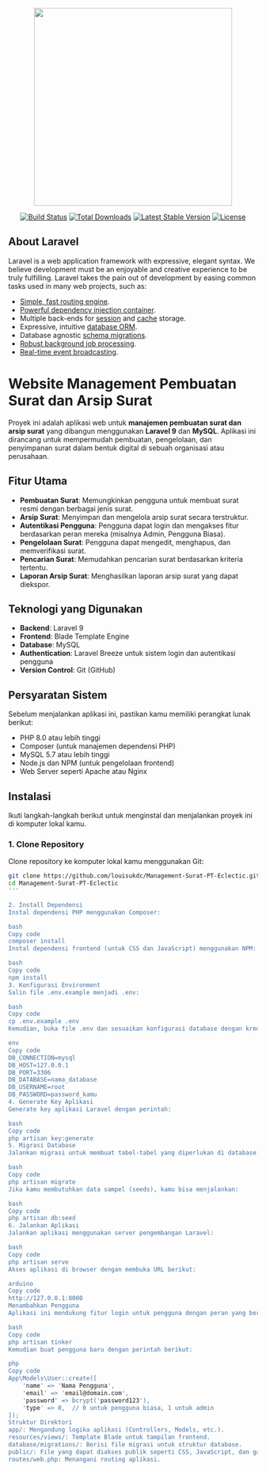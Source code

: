 <p align="center"><a href="https://laravel.com" target="_blank"><img src="https://raw.githubusercontent.com/laravel/art/master/logo-lockup/5%20SVG/2%20CMYK/1%20Full%20Color/laravel-logolockup-cmyk-red.svg" width="400"></a></p>

<p align="center">
<a href="https://travis-ci.org/laravel/framework"><img src="https://travis-ci.org/laravel/framework.svg" alt="Build Status"></a>
<a href="https://packagist.org/packages/laravel/framework"><img src="https://img.shields.io/packagist/dt/laravel/framework" alt="Total Downloads"></a>
<a href="https://packagist.org/packages/laravel/framework"><img src="https://img.shields.io/packagist/v/laravel/framework" alt="Latest Stable Version"></a>
<a href="https://packagist.org/packages/laravel/framework"><img src="https://img.shields.io/packagist/l/laravel/framework" alt="License"></a>
</p>

## About Laravel

Laravel is a web application framework with expressive, elegant syntax. We believe development must be an enjoyable and creative experience to be truly fulfilling. Laravel takes the pain out of development by easing common tasks used in many web projects, such as:

- [Simple, fast routing engine](https://laravel.com/docs/routing).
- [Powerful dependency injection container](https://laravel.com/docs/container).
- Multiple back-ends for [session](https://laravel.com/docs/session) and [cache](https://laravel.com/docs/cache) storage.
- Expressive, intuitive [database ORM](https://laravel.com/docs/eloquent).
- Database agnostic [schema migrations](https://laravel.com/docs/migrations).
- [Robust background job processing](https://laravel.com/docs/queues).
- [Real-time event broadcasting](https://laravel.com/docs/broadcasting).

# Website Management Pembuatan Surat dan Arsip Surat

Proyek ini adalah aplikasi web untuk **manajemen pembuatan surat dan arsip surat** yang dibangun menggunakan **Laravel 9** dan **MySQL**. Aplikasi ini dirancang untuk mempermudah pembuatan, pengelolaan, dan penyimpanan surat dalam bentuk digital di sebuah organisasi atau perusahaan.

## Fitur Utama

- **Pembuatan Surat**: Memungkinkan pengguna untuk membuat surat resmi dengan berbagai jenis surat.
- **Arsip Surat**: Menyimpan dan mengelola arsip surat secara terstruktur.
- **Autentikasi Pengguna**: Pengguna dapat login dan mengakses fitur berdasarkan peran mereka (misalnya Admin, Pengguna Biasa).
- **Pengelolaan Surat**: Pengguna dapat mengedit, menghapus, dan memverifikasi surat.
- **Pencarian Surat**: Memudahkan pencarian surat berdasarkan kriteria tertentu.
- **Laporan Arsip Surat**: Menghasilkan laporan arsip surat yang dapat diekspor.

## Teknologi yang Digunakan

- **Backend**: Laravel 9
- **Frontend**: Blade Template Engine
- **Database**: MySQL
- **Authentication**: Laravel Breeze untuk sistem login dan autentikasi pengguna
- **Version Control**: Git (GitHub)

## Persyaratan Sistem

Sebelum menjalankan aplikasi ini, pastikan kamu memiliki perangkat lunak berikut:

- PHP 8.0 atau lebih tinggi
- Composer (untuk manajemen dependensi PHP)
- MySQL 5.7 atau lebih tinggi
- Node.js dan NPM (untuk pengelolaan frontend)
- Web Server seperti Apache atau Nginx

## Instalasi

Ikuti langkah-langkah berikut untuk menginstal dan menjalankan proyek ini di komputer lokal kamu.

### 1. Clone Repository

Clone repository ke komputer lokal kamu menggunakan Git:

```bash
git clone https://github.com/louisukdc/Management-Surat-PT-Eclectic.git
cd Management-Surat-PT-Eclectic
'''

2. Install Dependensi
Instal dependensi PHP menggunakan Composer:

bash
Copy code
composer install
Instal dependensi frontend (untuk CSS dan JavaScript) menggunakan NPM:

bash
Copy code
npm install
3. Konfigurasi Environment
Salin file .env.example menjadi .env:

bash
Copy code
cp .env.example .env
Kemudian, buka file .env dan sesuaikan konfigurasi database dengan kredensial yang sesuai dengan setup MySQL kamu:

env
Copy code
DB_CONNECTION=mysql
DB_HOST=127.0.0.1
DB_PORT=3306
DB_DATABASE=nama_database
DB_USERNAME=root
DB_PASSWORD=password_kamu
4. Generate Key Aplikasi
Generate key aplikasi Laravel dengan perintah:

bash
Copy code
php artisan key:generate
5. Migrasi Database
Jalankan migrasi untuk membuat tabel-tabel yang diperlukan di database:

bash
Copy code
php artisan migrate
Jika kamu membutuhkan data sampel (seeds), kamu bisa menjalankan:

bash
Copy code
php artisan db:seed
6. Jalankan Aplikasi
Jalankan aplikasi menggunakan server pengembangan Laravel:

bash
Copy code
php artisan serve
Akses aplikasi di browser dengan membuka URL berikut:

arduino
Copy code
http://127.0.0.1:8000
Menambahkan Pengguna
Aplikasi ini mendukung fitur login untuk pengguna dengan peran yang berbeda. Untuk menambahkan pengguna baru, kamu bisa melakukannya melalui halaman admin atau menggunakan perintah artisan:

bash
Copy code
php artisan tinker
Kemudian buat pengguna baru dengan perintah berikut:

php
Copy code
App\Models\User::create([
    'name' => 'Nama Pengguna',
    'email' => 'email@domain.com',
    'password' => bcrypt('password123'),
    'type' => 0,  // 0 untuk pengguna biasa, 1 untuk admin
]);
Struktur Direktori
app/: Mengandung logika aplikasi (Controllers, Models, etc.).
resources/views/: Template Blade untuk tampilan frontend.
database/migrations/: Berisi file migrasi untuk struktur database.
public/: File yang dapat diakses publik seperti CSS, JavaScript, dan gambar.
routes/web.php: Menangani routing aplikasi.

